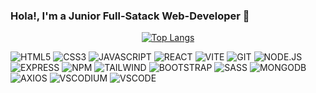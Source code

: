 ### Hola!, I'm a Junior Full-Satack Web-Developer 👋
<div align="center">
  
[![Top Langs](https://github-readme-stats.vercel.app/api/top-langs/?username=jdmxcr&layout=donut&theme=vue)](https://github.com/jdmxcr)
</div>

![HTML5](https://img.shields.io/badge/html5-%23E34F26.svg?style=for-the-badge&logo=html5&logoColor=white)
![CSS3](https://img.shields.io/badge/css3-%231572B6?style=for-the-badge&logo=css3)
![JAVASCRIPT](https://img.shields.io/badge/javascript-%23F7DF1E?style=for-the-badge&logo=javascript&logoColor=%23000000)
![REACT](https://img.shields.io/badge/react-%2361DAFB?style=for-the-badge&logo=react&logoColor=%23000000)
![VITE](https://img.shields.io/badge/vite-%23646CFF?style=for-the-badge&logo=vite&logoColor=%23ffffff)
![GIT](https://img.shields.io/badge/git-%23F05032?style=for-the-badge&logo=git&logoColor=%23ffffff)
![NODE.JS](https://img.shields.io/badge/node.js-%23339933?style=for-the-badge&logo=nodedotjs&logoColor=%23ffffff)
![EXPRESS](https://img.shields.io/badge/express-%23000000?style=for-the-badge&logo=express&logoColor=%23ffffff)
![NPM](https://img.shields.io/badge/npm-%23CB3837?style=for-the-badge&logo=npm&logoColor=%23ffffff)
![TAILWIND](https://img.shields.io/badge/tailwindcss-%2306B6D4?style=for-the-badge&logo=tailwindcss&logoColor=%23ffffff)
![BOOTSTRAP](https://img.shields.io/badge/bootstrap-%238511FA.svg?style=for-the-badge&logo=bootstrap&logoColor=white)
![SASS](https://img.shields.io/badge/sass-%23CC6699?style=for-the-badge&logo=sass&logoColor=%23ffffff)
![MONGODB](https://img.shields.io/badge/MongoDB-%234ea94b.svg?style=for-the-badge&logo=mongodb&logoColor=white)
![AXIOS](https://img.shields.io/badge/axios-%235A29E4?style=for-the-badge&logo=axios&logoColor=%23ffffff)
![VSCODIUM](https://img.shields.io/badge/vscodium-%232F80ED?style=for-the-badge&logo=vscodium&logoColor=%23ffffff)
![VSCODE](https://img.shields.io/badge/visualstudiocode-%23007ACC?style=for-the-badge&logo=visualstudiocode&logoColor=%23ffffff)
